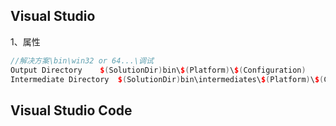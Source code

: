 ## Visual Studio	

1、属性

```CPP
//解决方案\bin\win32 or 64...\调试
Output Directory	$(SolutionDir)bin\$(Platform)\$(Configuration)
Intermediate Directory	$(SolutionDir)bin\intermediates\$(Platform)\$(Configuration)
```



## Visual Studio Code